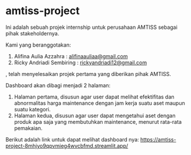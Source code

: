 # amtiss-project
Ini adalah sebuah projek internship untuk perusahaan AMTISS sebagai pihak stakeholdernya.

Kami yang beranggotakan:
1. Alifina Aulia Azzahra : alifinaauliaa@gmail.com
2. Ricky Andriadi Sembiring : rickyandriadi12@gmail.com

  , telah menyelesaikan projek pertama yang diberikan pihak AMTISS.

Dashboard akan dibagi menjadi 2 halaman:
1. Halaman pertama, disusun agar user dapat melihat efektifitas dan abnormalitas harga maintenance dengan jam kerja suatu aset maupun suatu kategori.
2. Halaman kedua, disusun agar user dapat mengetahui aset dengan produk apa saja yang membutuhkan maintenance, menurut rata-rata pemakaian.

Berikut adalah link untuk dapat melihat dashboard nya:
https://amtiss-project-8mhjyo9qpvmieg4wvcbfmd.streamlit.app/
